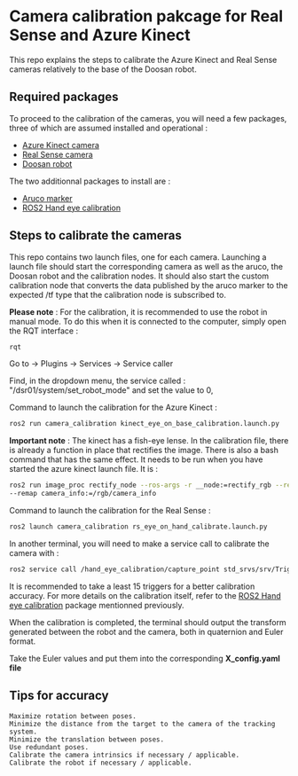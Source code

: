 # Camera calibration pakcage for Real Sense and Azure Kinect 

This repo explains the steps to calibrate the Azure Kinect and Real Sense cameras relatively to the base of the Doosan robot.

## Required packages
To proceed to the calibration of the cameras, you will need a few packages, three of which are assumed installed and operational : 

- [Azure Kinect camera](https://github.com/microsoft/Azure_Kinect_ROS_Driver)
- [Real Sense camera](https://github.com/IntelRealSense/realsense-ros)
- [Doosan robot](https://github.com/doosan-robotics/doosan-robot2)

The two additionnal packages to install are :

- [Aruco marker](https://github.com/JMU-ROBOTICS-VIVA/ros2_aruco)
- [ROS2 Hand eye calibration](https://github.com/giuschio/ros2_handeye_calibration)

## Steps to calibrate the cameras

This repo contains two launch files, one for each camera. Launching a launch file should start the corresponding camera as well as the aruco, the Doosan robot and the calibration nodes. It should also start the custom calibration node that converts the data published by the aruco marker to the expected /tf type that the calibration node is subscribed to.

**Please note** : For the calibration, it is recommended to use the robot in manual mode. To do this when it is connected to the computer, simply open the RQT interface :

```bash
rqt
```
Go to -> Plugins -> Services -> Service caller

Find, in the dropdown menu, the service called : "/dsr01/system/set_robot_mode" and set the value to 0, 

Command to launch the calibration for the Azure Kinect : 

```bash
ros2 run camera_calibration kinect_eye_on_base_calibration.launch.py
```
**Important note** : The kinect has a fish-eye lense. In the calibration file, there is already a function
in place that rectifies the image. There is also a bash command that has the same effect. It needs to be run 
when you have started the azure kinect launch file. It is :
```bash
ros2 run image_proc rectify_node --ros-args -r __node:=rectify_rgb --remap image:=rgb/image_raw --remap image_rect:=rgb/image_rect_raw
--remap camera_info:=/rgb/camera_info
```

Command to launch the calibration for the Real Sense : 
```bash 
ros2 launch camera_calibration rs_eye_on_hand_calibrate.launch.py
```

In another terminal, you will need to make a service call to calibrate the camera with : 
```bash
ros2 service call /hand_eye_calibration/capture_point std_srvs/srv/Trigger {}
```
It is recommended to take a least 15 triggers for a better calibration accuracy. For more details on the calibration itself, refer to the [ROS2 Hand eye calibration](https://github.com/giuschio/ros2_handeye_calibration) package mentionned previously. 

When the calibration is completed, the terminal should output the transform generated between the robot and the camera, both in quaternion and Euler format.

Take the Euler values and put them into the corresponding **X_config.yaml file**

## Tips for accuracy

    Maximize rotation between poses.
    Minimize the distance from the target to the camera of the tracking system.
    Minimize the translation between poses.
    Use redundant poses.
    Calibrate the camera intrinsics if necessary / applicable.
    Calibrate the robot if necessary / applicable.


## 